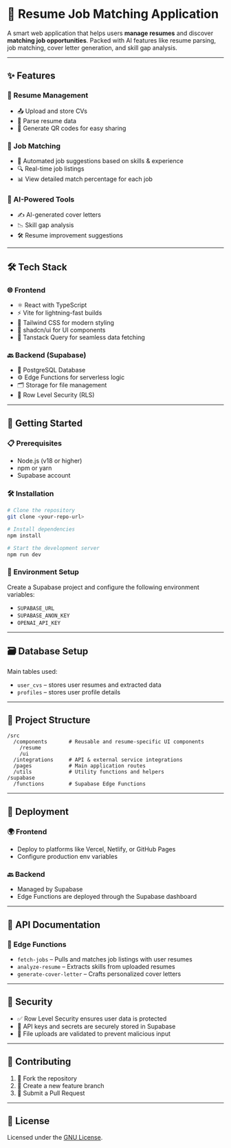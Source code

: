 # 🚀 Resume Job Matching Application

A smart web application that helps users **manage resumes** and discover **matching job opportunities**. Packed with AI features like resume parsing, job matching, cover letter generation, and skill gap analysis.

---

## ✨ Features

### 📄 Resume Management

* 📤 Upload and store CVs
* 🧠 Parse resume data
* 🔗 Generate QR codes for easy sharing

### 💼 Job Matching

* 🤖 Automated job suggestions based on skills & experience
* 🔍 Real-time job listings
* 📊 View detailed match percentage for each job

### 🧠 AI-Powered Tools

* ✍️ AI-generated cover letters
* 📉 Skill gap analysis
* 🛠️ Resume improvement suggestions

---

## 🛠️ Tech Stack

### 🌐 Frontend

* ⚛️ React with TypeScript
* ⚡ Vite for lightning-fast builds
* 🎨 Tailwind CSS for modern styling
* 🧱 shadcn/ui for UI components
* 🔄 Tanstack Query for seamless data fetching

### 🔙 Backend (Supabase)

* 🐘 PostgreSQL Database
* ⚙️ Edge Functions for serverless logic
* 🗂️ Storage for file management
* 🔐 Row Level Security (RLS)

---

## 🚧 Getting Started

### 📋 Prerequisites

* Node.js (v18 or higher)
* npm or yarn
* Supabase account

### 🛠️ Installation

```bash
# Clone the repository
git clone <your-repo-url>

# Install dependencies
npm install

# Start the development server
npm run dev
```

### 🔧 Environment Setup

Create a Supabase project and configure the following environment variables:

* `SUPABASE_URL`
* `SUPABASE_ANON_KEY`
* `OPENAI_API_KEY`

---

## 🗃️ Database Setup

Main tables used:

* `user_cvs` – stores user resumes and extracted data
* `profiles` – stores user profile details

---

## 📁 Project Structure

```
/src
  /components       # Reusable and resume-specific UI components
    /resume
    /ui
  /integrations     # API & external service integrations
  /pages            # Main application routes
  /utils            # Utility functions and helpers
/supabase
  /functions        # Supabase Edge Functions
```

---

## 🚀 Deployment

### 🌍 Frontend

* Deploy to platforms like Vercel, Netlify, or GitHub Pages
* Configure production env variables

### 🔙 Backend

* Managed by Supabase
* Edge Functions are deployed through the Supabase dashboard

---

## 🔌 API Documentation

### 🧩 Edge Functions

* `fetch-jobs` – Pulls and matches job listings with user resumes
* `analyze-resume` – Extracts skills from uploaded resumes
* `generate-cover-letter` – Crafts personalized cover letters

---

## 🔐 Security

* ✅ Row Level Security ensures user data is protected
* 🔑 API keys and secrets are securely stored in Supabase
* 🧼 File uploads are validated to prevent malicious input

---

## 🤝 Contributing

1. 🍴 Fork the repository
2. 🌿 Create a new feature branch
3. 📩 Submit a Pull Request

---

## 📄 License

Licensed under the [GNU License](LICENSE).
